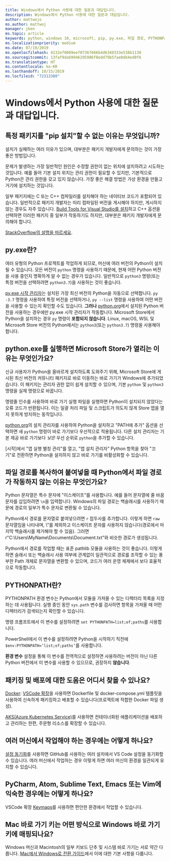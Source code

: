 ```yaml
---
title: Windows에서 Python 사용에 대한 질문과 대답입니다.
description: Windows에서 Python 사용에 대한 질문과 대답입니다.
author: mattwojo
ms.author: mattwoj
manager: jken
ms.topic: article
keywords: python, windows 10, microsoft, pip, py.exe, 파일 경로, PYTHONPATH, python 배포, python 패키징
ms.localizationpriority: medium
ms.date: 07/19/2019
ms.openlocfilehash: 4132ef0089ee707367666b4d6340333e538b1130
ms.sourcegitcommit: 13faf9dab9946295986f8edd79b5fae0db4ed0f6
ms.translationtype: HT
ms.contentlocale: ko-KR
ms.lasthandoff: 10/15/2019
ms.locfileid: "72313380"
---
```

# <a name="frequently-asked-questions-about-using-python-on-windows"></a>Windows에서 Python 사용에 대한 질문과 대답입니다.

## <a name="why-cant-i-pip-install-a-certain-package"></a>특정 패키지를 "pip 설치"할 수 없는 이유는 무엇입니까?

설치가 실패하는 여러 이유가 있으며, 대부분은 패키지 개발자에게 문의하는 것이 가장 좋은 방법입니다.

문제가 발생하는 가장 일반적인 원인은 수정할 권한이 없는 위치에 설치하려고 시도하는 것입니다. 예를 들어 기본 설치 위치는 관리 권한이 필요할 수 있지만, 기본적으로 Python은 관리 권한을 갖고 있지 않습니다. 가장 좋은 해결 방법은 가상 환경을 만들고 거기에 설치하는 것입니다.

일부 패키지에는 C 또는 C++ 컴파일러를 설치해야 하는 네이티브 코드가 포함되어 있습니다. 일반적으로 패키지 개발자는 미리 컴파일된 버전을 게시해야 하지만, 게시하지 않는 경우도 자주 있습니다. [Build Tools for Visual Studio를 설치](https://visualstudio.microsoft.com/downloads/#build-tools-for-visual-studio-2019)하고 C++ 옵션을 선택하면 이러한 패키지 중 일부가 작동하기도 하지만, 대부분은 패키지 개발자에게 문의해야 합니다.

[StackOverflow의 설명을 따르세요](https://stackoverflow.com/questions/4750806/how-do-i-install-pip-on-windows/12476379).

## <a name="what-is-pyexe"></a>py.exe란?

여러 유형의 Python 프로젝트를 작업하게 되므로, 머신에 여러 버전의 Python이 설치될 수 있습니다. 모든 버전이 `python` 명령을 사용하기 때문에, 현재 어떤 Python 버전을 사용 중인지 명확하게 알 수 없는 경우가 있습니다. 일반적으로 `python3` 명령(또는 특정 버전을 선택하려면 `python3.7`)을 사용하는 것이 좋습니다.

[py.exe 시작 관리자](https://docs.python.org/3/using/windows.html#launcher)는 설치된 가장 최신 버전의 Python을 자동으로 선택합니다. `py -3.7` 명령을 사용하여 특정 버전을 선택하거나, `py --list` 명령을 사용하여 어떤 버전을 사용할 수 있는지 확인할 수도 있습니다. **그러나** [python.org](https://www.python.org/downloads/windows/)에서 설치된 Python 버전을 사용하는 경우에만 py.exe 시작 관리자가 작동합니다. Microsoft Store에서 Python을 설치하는 경우 `py` 명령이 **포함되지 않습니다**. Linux, macOS, WSL 및 Microsoft Store 버전의 Python에서는 `python3`(또는 `python3.7`) 명령을 사용해야 합니다.

## <a name="why-does-running-pythonexe-open-the-microsoft-store"></a>python.exe를 실행하면 Microsoft Store가 열리는 이유는 무엇인가요?

신규 사용자가 Python을 올바르게 설치하도록 도와주기 위해, Microsoft Store에 게시된 최신 버전의 커뮤니티 패키지로 바로 이동하는 바로 가기가 Windows에 추가되었습니다. 이 패키지는 관리자 권한 없이 쉽게 설치할 수 있으며, 기본 `python` 및 `python3` 명령을 실제 명령으로 바꿉니다.

명령줄 인수를 사용하여 바로 가기 실행 파일을 실행하면 Python이 설치되지 않았다는 오류 코드가 반환됩니다. 이는 일괄 처리 파일 및 스크립트가 의도치 않게 Store 앱을 열지 못하게 방지하는 동작입니다.

[python.org](https://www.python.org/downloads/windows/)의 설치 관리자를 사용하여 Python을 설치하고 "PATH에 추가" 옵션을 선택하면 새 `python` 명령이 바로 가기보다 우선적으로 적용됩니다. 다른 설치 관리자는 기본 제공 바로 가기보다 _낮은_ 우선 순위로 `python`을 추가할 수 있습니다.

[시작]에서 "앱 실행 별칭 관리"를 열고, "앱 설치 관리자" Python 항목을 찾아 "끄기"로 전환하면 Python을 설치하지 않고 바로 가기를 비활성화할 수 있습니다.

## <a name="why-dont-file-paths-work-in-python-when-i-copy-paste-them"></a>파일 경로를 복사하여 붙여넣을 때 Python에서 파일 경로가 작동하지 않는 이유는 무엇인가요?

Python 문자열은 특수 문자에 "이스케이프"를 사용합니다. 예를 들어 문자열에 줄 바꿈 문자를 삽입하려면 `\n`을 입력합니다. Windows의 파일 경로는 백슬래시를 사용하기 때문에 경로의 일부가 특수 문자로 변환될 수 있습니다.

Python에서 경로를 문자열로 붙여넣으려면 `r` 접두사를 추가합니다. 이렇게 하면 `raw` 문자열임을 나타내며, \”를 제외하고 이스케이프 문자를 사용하지 않습니다(경로에서 마지막 백슬래시를 제거해야 할 수 있음). 그러면 r"C:\Users\MyName\Documents\Document.txt"와 비슷한 경로가 생성됩니다.

Python에서 경로를 작업할 때는 표준 pathlib 모듈을 사용하는 것이 좋습니다. 이렇게 하면 슬래시 또는 백슬래시 사용 여부에 관계없이 일관적으로 경로를 조작할 수 있는 풍부한 Path 개체로 문자열을 변환할 수 있으며, 코드가 여러 운영 체제에서 보다 효율적으로 작동합니다.

## <a name="what-is-pythonpath"></a>PYTHONPATH란?

PYTHONPATH 환경 변수는 Python에서 모듈을 가져올 수 있는 디렉터리 목록을 지정하는 데 사용됩니다. 실행 중인 동안 `sys.path` 변수를 검사하면 항목을 가져올 때 어떤 디렉터리가 검색되는지 확인할 수 있습니다.

명령 프롬프트에서 이 변수를 설정하려면 `set PYTHONPATH=list;of;paths`를 사용합니다.

PowerShell에서 이 변수를 설정하려면 Python을 시작하기 직전에 `$env:PYTHONPATH=’list;of;paths’`를 사용합니다.

**환경 변수** 설정을 통해 이 변수를 전역적으로 설정하면 사용하려는 버전이 아닌 다른 Python 버전에서 이 변수를 사용할 수 있으므로, 권장하지 **않습니다**.

## <a name="where-can-i-find-help-with-packaging-and-deployment"></a>패키징 및 배포에 대한 도움은 어디서 찾을 수 있나요?

[Docker](https://code.visualstudio.com/docs/azure/docker): [VSCode 확장](https://code.visualstudio.com/docs/azure/docker)을 사용하면 Dockerfile 및 docker-compose.yml 템플릿을 사용하여 신속하게 패키징하고 배포할 수 있습니다(프로젝트에 적합한 Docker 파일 생성).

[AKS(Azure Kubernetes Service)](https://docs.microsoft.com/azure/aks/)를 사용하면 컨테이너화된 애플리케이션을 배포하고 관리하는 한편, 주문형 리소스를 확장할 수 있습니다.

## <a name="what-if-i-need-to-work-across-different-machines"></a>여러 머신에서 작업해야 하는 경우에는 어떻게 하나요?

[설정 동기화](https://marketplace.visualstudio.com/items?itemName=Shan.code-settings-sync)를 사용하면 GitHub를 사용하는 여러 설치에서 VS Code 설정을 동기화할 수 있습니다. 여러 머신에서 작업하는 경우 이렇게 하면 여러 머신의 환경을 일관되게 유지할 수 있습니다.

## <a name="what-if-im-used-to-using-pycharm-atom-sublime-text-emacs-or-vim"></a>PyCharm, Atom, Sublime Text, Emacs 또는 Vim에 익숙한 경우에는 어떻게 하나요?

VSCode 확장 [Keymaps](https://marketplace.visualstudio.com/search?target=VSCode&category=Keymaps&sortBy=Downloads)를 사용하면 편안한 환경에서 작업할 수 있습니다.

## <a name="how-do-mac-shortcut-keys-map-to-windows-shortcut-keys"></a>Mac 바로 가기 키는 어떤 방식으로 Windows 바로 가기 키에 매핑되나요?

Windows 머신과 Macintosh의 일부 키보드 단추 및 시스템 바로 가기는 서로 약간 다릅니다. [Mac에서 Windows로 전환 가이드](../dev-environment/mac-to-windows.md)에서 이에 대한 기본 사항을 다룹니다.

